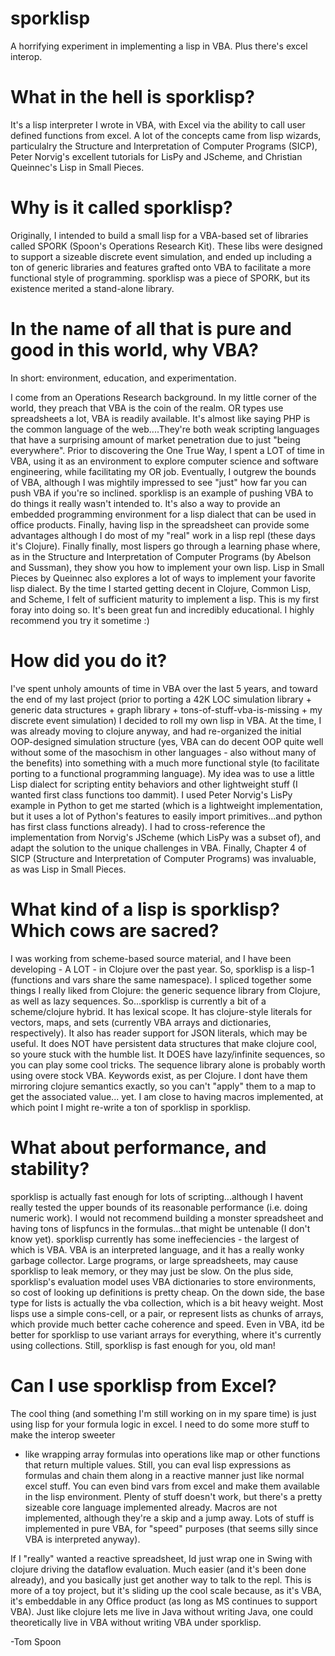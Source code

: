 sporklisp
=========

A horrifying experiment in implementing a lisp in VBA.  Plus there's excel interop.  

What in the hell is sporklisp?
=============================

It's a lisp interpreter I wrote in VBA, with Excel via the ability to call user defined
functions from excel.  A lot of the concepts came from lisp wizards, particulalry the
Structure and Interpretation of Computer Programs (SICP), Peter Norvig's excellent tutorials
for LisPy and JScheme, and Christian Queinnec's Lisp in Small Pieces.

Why is it called sporklisp?
=============================

Originally, I intended to build a small lisp for a VBA-based set of libraries called
SPORK (Spoon's Operations Research Kit).  These libs were designed to support a sizeable
discrete event simulation, and ended up including a ton of generic libraries and features
grafted onto VBA to facilitate a more functional style of programming.  sporklisp was
a piece of SPORK, but its existence merited a stand-alone library.

In the name of all that is pure and good in this world, why VBA?
================================================================

In short: environment, education, and experimentation.

I come from an Operations Research background.
In my little corner of the world, they preach that VBA is the
coin of the realm.  OR types use spreadsheets a lot, VBA is readily available.
It's almost like saying PHP is the common language of the web....They're both weak
scripting languages that have a surprising amount of market penetration
due to just "being everywhere".  Prior to discovering the One True Way, I spent
a LOT of time in VBA, using it as an environment to explore computer science and
software engineering, while facilitating my OR job.  Eventually, I outgrew the bounds
of VBA, although I was mightily impressed to see "just" how far you can push VBA if you're
so inclined.  sporklisp is an example of pushing VBA to do things it really wasn't intended to.
It's also a way to provide an embedded programming environment for a lisp dialect that can be
used in office products.  Finally, having lisp in the spreadsheet can provide some advantages
although I do most of my "real" work in a lisp repl (these days it's Clojure).  Finally finally,
most lispers go through a learning phase where, as in the Structure and Interpretation of Computer
Programs (by Abelson and Sussman), they show you how to implement your own lisp.  Lisp in Small Pieces
by Queinnec also explores a lot of ways to implement your favorite lisp dialect.  By the time I started
getting decent in Clojure, Common Lisp, and Scheme, I felt of sufficient maturity to implement a lisp.
This is my first foray into doing so.  It's been great fun and incredibly educational.  I highly recommend
you try it sometime :)

How did you do it?
==================

I've spent unholy amounts of time in VBA over the last 5 years,
and toward the end of my last project (prior to porting a 42K LOC simulation library +
generic data structures + graph library + tons-of-stuff-vba-is-missing + my discrete
event simulation) I decided to roll my own lisp in VBA.  At the time, I was already
moving to clojure anyway, and had re-organized the initial OOP-designed simulation
structure (yes, VBA can do decent OOP quite well without some of the masochism in
other languages - also without many of the benefits) into something with a much
more functional style (to facilitate porting to a functional programming language).
My idea was to use a little Lisp dialect for scripting entity behaviors and other
lightweight stuff (I wanted first class functions too dammit).  I used Peter Norvig's
LisPy example in Python to get me started (which is a lightweight implementation, but
it uses a lot of Python's features to easily import primitives...and python has first
class functions already).  I had to cross-reference the implementation from Norvig's
JScheme (which LisPy was a subset of), and adapt the solution to the unique challenges
in VBA.  Finally, Chapter 4 of SICP (Structure and Interpretation of Computer Programs)
was invaluable, as was Lisp in Small Pieces.

What kind of a lisp is sporklisp?  Which cows are sacred?
=========================================================

I was working from scheme-based source material, and I have been developing - A LOT -
in Clojure over the past year.  So, sporklisp is a lisp-1 (functions and vars share the
same namespace). I spliced together some things I really liked from Clojure:
the generic sequence library from Clojure, as well as lazy sequences.  So...sporklisp is
currently a bit of a scheme/clojure hybrid.  It has lexical scope.  It has clojure-style
literals for vectors, maps, and sets (currently VBA arrays and dictionaries, respectively).
It also has reader support for JSON literals, which may be useful.  It does NOT have
persistent data structures that make clojure cool, so youre stuck with the humble list.
It DOES have lazy/infinite sequences, so you can play some cool tricks.  The sequence library
alone is probably worth using overe stock VBA.  Keywords exist, as per Clojure.  I dont have them
mirroring clojure semantics exactly, so you can't "apply" them to a map to get the associated value...
yet.  I am close to having macros implemented, at which point I might re-write a ton of sporklisp in
sporklisp.

What about performance, and stability?
======================================

sporklisp is actually fast enough for lots of scripting...although I havent really tested the upper
bounds of its reasonable performance (i.e. doing numeric work).  I would not recommend building a monster
spreadsheet and having tons of lispfuncs in the formulas...that might be untenable (I don't know yet).
sporklisp currently has some ineffeciencies - the largest of which is VBA.  VBA is an interpreted language,
and it has a really wonky garbage collector.  Large programs, or large spreadsheets, may cause sporklisp to
leak memory, or they may just be slow.  On the plus side, sporklisp's evaluation model uses VBA dictionaries to
store environments, so cost of looking up definitions is pretty cheap.  On the down side, the base type for
lists is actually the vba collection, which is a bit heavy weight.  Most lisps use a simple cons-cell, or a pair,
or represent lists as chunks of arrays, which provide much better cache coherence and speed.  Even in VBA, itd be
better for sporklisp to use variant arrays for everything, where it's currently using collections.  Still, sporklisp
is fast enough for you, old man!

Can I use sporklisp from Excel?
===============================

The cool thing (and something I'm still working on in my spare time) is just using lisp
for your formula logic in excel.  I need to do some more stuff to make the interop sweeter
- like wrapping array formulas into operations like map or other functions that return
multiple values.  Still, you can eval lisp expressions as formulas and chain them along
in a reactive manner just like normal excel stuff.  You can even bind vars from excel
and make them available in the lisp environment.  Plenty of stuff doesn't work, but
there's a pretty sizeable core language implemented already.  Macros are not implemented,
although they're a skip and a jump away.  Lots of stuff is implemented in pure VBA,
for "speed" purposes (that seems silly since VBA is interpreted anyway).

If I "really" wanted a reactive spreadsheet, Id just wrap one in Swing with clojure
driving the dataflow evaluation.  Much easier (and it's been done already), and you
basically just get another way to talk to the repl.  This is more of a toy project, but
it's sliding up the cool scale because, as it's VBA, it's embeddable in any Office product
(as long as MS continues to support VBA).  Just like clojure lets me live in Java without
writing Java, one could theoretically live in VBA without writing VBA under sporklisp.

-Tom Spoon
